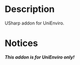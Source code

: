 # Description
USharp addon for UniEnviro.

# Notices

***This addon is for UniEnviro only!***

[USharp Addon Downloads]: https://www.usharp.xyzdesk.online
